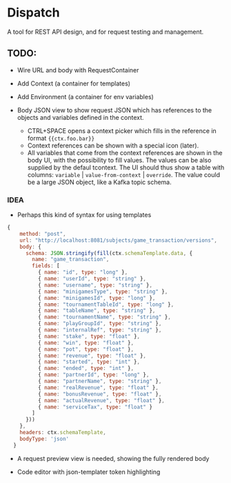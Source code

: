 # Dispatch

A tool for REST API design, and for request testing and management.


## TODO:

* Wire URL and body with RequestContainer
* Add Context (a container for templates)
* Add Environment (a container for env variables)

* Body JSON view to show request JSON which has references to the objects and variables defined in the context.
  * CTRL+SPACE opens a context picker which fills in the reference in format `{{ctx.foo.bar}}`
  * Context references can be shown with a special icon (later).
  * All variables that come from the context references are shown in the body UI, with the possibility to fill values. The values can be also supplied by the defaul tcontext. The UI should thus show a table with columns: `variable` | `value-from-context` | `override`. The value could be a large JSON object, like a Kafka topic schema.

### IDEA

* Perhaps this kind of syntax for using templates

``` javascript
{
    method: "post",
    url: "http://localhost:8081/subjects/game_transaction/versions",
    body: {
      schema: JSON.stringify(fill(ctx.schemaTemplate.data, {
        name: "game_transaction",
        fields: [
          { name: "id", type: "long" },
          { name: "userId", type: "string" },
          { name: "username", type: "string" },
          { name: "minigamesType", type: "string" },
          { name: "minigamesId", type: "long" },
          { name: "tournamentTableId", type: "long" },
          { name: "tableName", type: "string" },
          { name: "tournamentName", type: "string" },
          { name: "playGroupId", type: "string" },
          { name: "internalRef", type: "string" },
          { name: "stake", type: "float" },
          { name: "win", type: "float" },
          { name: "pot", type: "float" },
          { name: "revenue", type: "float" },
          { name: "started", type: "int" },
          { name: "ended", type: "int" },
          { name: "partnerId", type: "long" },
          { name: "partnerName", type: "string" },
          { name: "realRevenue", type: "float" },
          { name: "bonusRevenue", type: "float" },
          { name: "actualRevenue", type: "float" },
          { name: "serviceTax", type: "float" }
        ]
      }))
    },
    headers: ctx.schemaTemplate,
    bodyType: 'json'
  }
``` 

* A request preview view is needed, showing the fully rendered body

* Code editor with json-templater token highlighting
